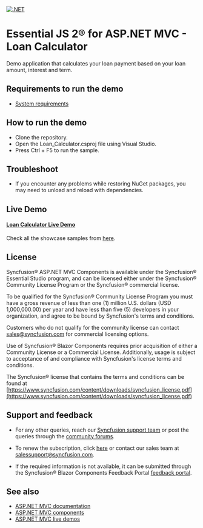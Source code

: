 [![.NET](https://github.com/syncfusion/ej2-showcase-aspnetmvc-loan-calculator/actions/workflows/dotnet.yml/badge.svg)](https://github.com/syncfusion/ej2-showcase-aspnetmvc-loan-calculator/actions/workflows/dotnet.yml)

# Essential JS 2® for ASP.NET MVC - Loan Calculator

Demo application that calculates your loan payment based on your loan amount, interest and term.

## Requirements to run the demo

* [System requirements](https://ej2.syncfusion.com/aspnetmvc/documentation/system-requirements/)

## How to run the demo

- Clone the repository.
- Open the Loan_Calculator.csproj file using Visual Studio.
- Press Ctrl + F5 to run the sample.

## Troubleshoot

* If you encounter any problems while restoring NuGet packages, you may need to unload and reload with dependencies.

## Live Demo

#### <a href="https://ej2.syncfusion.com/showcase/aspnetmvc/loancalculator/" target="_blank">Loan Calculator Live Demo</a>

Check all the showcase samples from <a href="https://www.syncfusion.com/showcase-apps" target="_blank">here</a>.

## License

Syncfusion® ASP.NET MVC Components is available under the Syncfusion® Essential Studio program, and can be licensed either under the Syncfusion® Community License Program or the Syncfusion® commercial license.

To be qualified for the Syncfusion® Community License Program you must have a gross revenue of less than one (1) million U.S. dollars (USD 1,000,000.00) per year and have less than five (5) developers in your organization, and agree to be bound by Syncfusion's terms and conditions.

Customers who do not qualify for the community license can contact sales@syncfusion.com for commercial licensing options.

Use of Syncfusion® Blazor Components requires prior acquisition of either a Community License or a Commercial License. Additionally, usage is subject to acceptance of and compliance with Syncfusion's license terms and conditions.

The Syncfusion® license that contains the terms and conditions can be found at
[https://www.syncfusion.com/content/downloads/syncfusion_license.pdf](https://www.syncfusion.com/content/downloads/syncfusion_license.pdf)

## Support and feedback

* For any other queries, reach our [Syncfusion support team](https://support.syncfusion.com/) or post the queries through the [community forums](https://www.syncfusion.com/forums?utm_source=github&utm_medium=listing).

* To renew the subscription, click [here](https://www.syncfusion.com/sales/products?utm_source=github&utm_medium=listing) or contact our sales team at <salessupport@syncfusion.com>.

* If the required information is not available, it can be submitted through the Syncfusion® Blazor Components Feedback Portal [feedback portal](https://www.syncfusion.com/feedback/aspnet-mvc).

## See also

* [ASP.NET MVC documentation](https://ej2.syncfusion.com/aspnetmvc/documentation/introduction)
* [ASP.NET MVC components](https://www.syncfusion.com/aspnet-mvc-ui-controls/)
* [ASP.NET MVC live demos](https://ej2.syncfusion.com/aspnetmvc/) 
